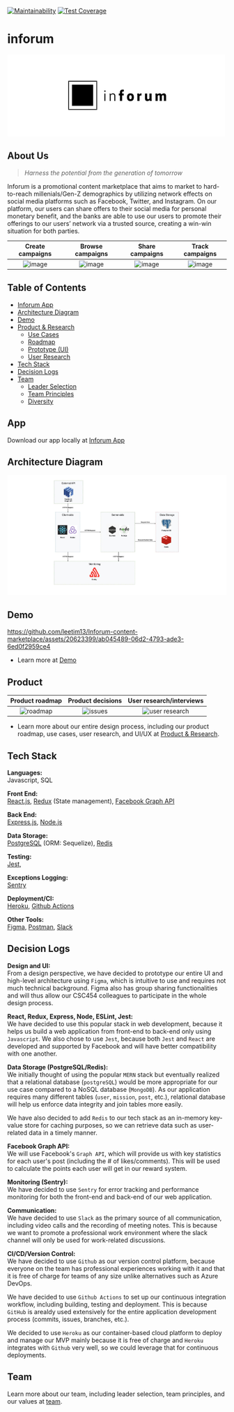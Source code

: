 [![Maintainability](https://api.codeclimate.com/v1/badges/38f42a6c21c4f32ca630/maintainability)](https://codeclimate.com/repos/6151f14d94e8e401b6005fc7/maintainability)
[![Test Coverage](https://api.codeclimate.com/v1/badges/38f42a6c21c4f32ca630/test_coverage)](https://codeclimate.com/repos/6151f14d94e8e401b6005fc7/test_coverage)
# inforum

<img src="./logo.png" alt="Company logo"/>

## About Us
> *Harness the potential from the generation of tomorrow*

Inforum is a promotional content marketplace that aims to market to hard-to-reach millenials/Gen-Z demographics by utilizing network effects on social media platforms such as Facebook, Twitter, and Instagram. On our platform, our users can share offers to their social media for personal monetary benefit, and the banks are able to use our users to promote their offerings to our users’ network via a trusted source, creating a win-win situation for both parties. 

Create campaigns | Browse campaigns | Share campaigns | Track campaigns
:-------------------------:|:-------------------------: | :-------------------------: | :-------------------------:  
![image](https://github.com/leetim13/Inforum-content-marketplace/assets/20623399/e2763b36-21d4-4895-9e1e-152cd1ffcac0) | ![image](https://github.com/leetim13/Inforum-content-marketplace/assets/20623399/c452d9ca-2d60-4f33-ae5f-cc07a1f06516) | ![image](https://github.com/leetim13/Inforum-content-marketplace/assets/20623399/a95be615-62ed-4463-9732-a60a798ba3a0) | ![image](https://github.com/leetim13/Inforum-content-marketplace/assets/20623399/aee7af4d-522d-4d9b-9c35-d2e58ba8e91a)



Table of Contents
---
- [Inforum App](#app)
- [Architecture Diagram](#architecture-diagram)
- [Demo](#demo)
- [Product & Research](#product)
    - [Use Cases](./product_research/use_cases.md)
    - [Roadmap](./product_research/roadmap.md)
    - [Prototype (UI)](./product_research/prototype)
    - [User Research](./product_research/user_research)
- [Tech Stack](#tech-stack)
- [Decision Logs](#decision-logs)
- [Team](#team)
    - [Leader Selection](./team/leader_selection.md)
    - [Team Principles](./team/team_principles.md)
    - [Diversity](./team/diversity.md)
 
## App
Download our app locally at [Inforum App](./app/)
      
## Architecture Diagram
<img src="./architecture.jpg" alt="Architecture Diagram"/>

## Demo 
https://github.com/leetim13/Inforum-content-marketplace/assets/20623399/ab045489-06d2-4793-ade3-6ed0f2959ce4
- Learn more at [Demo](./product_research/demo.md)

## Product

Product roadmap | Product decisions | User research/interviews
:-------------------------:|:-------------------------: | :-------------------------: 
![roadmap](https://github.com/leetim13/Inforum-content-marketplace/assets/20623399/f2ba6752-92cc-45b7-8d87-1f5228edb8b2) | ![issues](https://github.com/leetim13/Inforum-content-marketplace/assets/20623399/d88771fa-dd1d-4286-9fe6-0fba20a281c9) | ![user research](https://github.com/leetim13/Inforum-content-marketplace/assets/20623399/5c5f1eba-2c44-48b3-aa34-1dddab00a001) 

- Learn more about our entire design process, including our product roadmap, use cases, user research, and UI/UX at [Product & Research](./product_research/).
  
## Tech Stack 
**Languages:** \
Javascript, SQL 

**Front End:** \
[React.js](https://reactjs.org/), [Redux](https://redux.js.org/) (State management), [Facebook Graph API](https://developers.facebook.com/docs/graph-api/)

**Back End:**  \
[Express.js](https://expressjs.com/), [Node.js](https://nodejs.org/en/)

**Data Storage:** \
[PostgreSQL](https://www.postgresql.org/) (ORM: Sequelize), [Redis](https://redis.io/) 

**Testing:** \
[Jest](https://jestjs.io/), 

**Exceptions Logging:** \
[Sentry](https://sentry.io/welcome/) 

**Deployment/CI:** \
[Heroku](https://www.heroku.com/), [Github Actions](https://github.com/features/actions) 

**Other Tools:** \
[Figma](https://www.figma.com/), [Postman](https://www.postman.com/), [Slack](https://slack.com/)

## Decision Logs
**Design and UI:** \
From a design perspective, we have decided to prototype our entire UI and high-level architecture using `Figma`, which is intuitive to use and requires not much technical background. Figma also has group sharing functionalities and will thus allow our CSC454 colleagues to  participate in the whole design process.

**React, Redux, Express, Node, ESLint, Jest:** \
We have decided to use this popular stack in web development, because it helps us build a web application from front-end to back-end only using `Javascript`. 
We also chose to use `Jest`, because both `Jest` and `React` are developed and supported by Facebook and will have better compatibility with one another.

**Data Storage (PostgreSQL/Redis):** \
We initially thought of using the popular `MERN` stack but eventually realized that a relational database (`postgreSQL`) would be more appropriate for our use case compared to a NoSQL database (`MongoDB`). As our application requires many different tables (`user`, `mission`, `post`, etc.), relational database will help us enforce data integrity and join tables more easily. 

We have also decided to add `Redis` to our tech stack as an in-memory key-value store for caching purposes, so we can retrieve data such as user-related data in a timely manner.

**Facebook Graph API:** \
We will use Facebook's `Graph API`, which will provide us with key statistics for each user's post (including the # of likes/comments). This will be used to calculate the points each user will get in our reward system.

**Monitoring (Sentry):** \
We have decided to use `Sentry` for error tracking and performance monitoring for both the front-end and back-end of our web application.

**Communication:** \
We have decided to use `Slack` as the primary source of all communication, including video calls and the recording of meeting notes. This is because we want to promote a professional work environment where the slack channel will only be used for work-related discussions.

**CI/CD/Version Control:** \
We have decided to use `Github` as our version control platform, because everyone on the team has professional experiences working with it and that it is free of charge for teams of any size unlike alternatives such as Azure DevOps.

We have decided to use `Github Actions` to set up our continuous integration workflow, including building, testing and deployment. This is because `GitHub` is arealdy used extensively for the entire application development process (commits, issues, branches, etc.).

We decided to use `Heroku` as our container-based cloud platform to deploy and manage our MVP mainly because it is free of charge and `Heroku` integrates with `Github` very well, so we could leverage that for continuous deployments.

## Team
Learn more about our team, including leader selection, team principles, and our values at [team](./team/).






